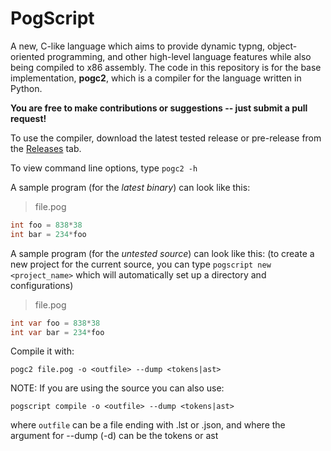 # PogScript

A new, C-like language which aims to provide dynamic typng, object-oriented programming, and other high-level language features while also being compiled to x86 assembly. The code in this repository is for the base implementation, **pogc2**, which is a compiler for the language written in Python.

**You are free to make contributions or suggestions -- just submit a pull request!**

To use the compiler, download the latest tested release or pre-release from the [Releases](https://github.com/User0332/PogScript/releases) tab.

To view command line options, type ```pogc2 -h```

A sample program (for the *latest binary*) can look like this:

>file.pog
```cs
int foo = 838*38
int bar = 234*foo
```

A sample program (for the *untested source*) can look like this:
(to create a new project for the current source, you can type ```pogscript new <project_name>``` which will automatically set up a directory and configurations)

>file.pog
```cs
int var foo = 838*38
int var bar = 234*foo
```

Compile it with:
```console
pogc2 file.pog -o <outfile> --dump <tokens|ast>
```

NOTE: If you are using the source you can also use:
```
pogscript compile -o <outfile> --dump <tokens|ast>
```

where ```outfile``` can be a file ending with .lst or .json, and where the argument for --dump (-d) can be the tokens or ast
